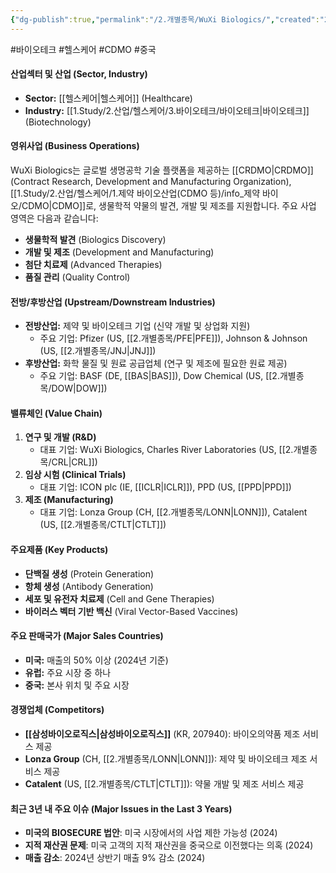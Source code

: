 ```yaml
---
{"dg-publish":true,"permalink":"/2.개별종목/WuXi Biologics/","created":"2024-09-11T10:53:00.440+09:00","updated":"2025-06-03T20:06:02.208+09:00"}
---
```


#바이오테크 #헬스케어 #CDMO #중국 

#### 산업섹터 및 산업 (Sector, Industry)

- **Sector:** [[헬스케어\|헬스케어]] (Healthcare)
- **Industry:** [[1.Study/2.산업/헬스케어/3.바이오테크/바이오테크\|바이오테크]] (Biotechnology)

#### 영위사업 (Business Operations)

WuXi Biologics는 글로벌 생명공학 기술 플랫폼을 제공하는 [[CRDMO\|CRDMO]] (Contract Research, Development and Manufacturing Organization), [[1.Study/2.산업/헬스케어/1.제약 바이오산업(CDMO 등)/info_제약 바이오/CDMO\|CDMO]]로, 생물학적 약물의 발견, 개발 및 제조를 지원합니다. 주요 사업 영역은 다음과 같습니다:

- **생물학적 발견** (Biologics Discovery)
- **개발 및 제조** (Development and Manufacturing)
- **첨단 치료제** (Advanced Therapies)
- **품질 관리** (Quality Control)

#### 전방/후방산업 (Upstream/Downstream Industries)

- **전방산업:** 제약 및 바이오테크 기업 (신약 개발 및 상업화 지원)
    - 주요 기업: Pfizer (US, [[2.개별종목/PFE\|PFE]]), Johnson & Johnson (US, [[2.개별종목/JNJ\|JNJ]])
- **후방산업:** 화학 물질 및 원료 공급업체 (연구 및 제조에 필요한 원료 제공)
    - 주요 기업: BASF (DE, [[BAS\|BAS]]), Dow Chemical (US, [[2.개별종목/DOW\|DOW]])

#### 밸류체인 (Value Chain)

1. **연구 및 개발 (R&D)**
    - 대표 기업: WuXi Biologics, Charles River Laboratories (US, [[2.개별종목/CRL\|CRL]])
2. **임상 시험 (Clinical Trials)**
    - 대표 기업: ICON plc (IE, [[ICLR\|ICLR]]), PPD (US, [[PPD\|PPD]])
3. **제조 (Manufacturing)**
    - 대표 기업: Lonza Group (CH, [[2.개별종목/LONN\|LONN]]), Catalent (US, [[2.개별종목/CTLT\|CTLT]])

#### 주요제품 (Key Products)

- **단백질 생성** (Protein Generation)
- **항체 생성** (Antibody Generation)
- **세포 및 유전자 치료제** (Cell and Gene Therapies)
- **바이러스 벡터 기반 백신** (Viral Vector-Based Vaccines)

#### 주요 판매국가 (Major Sales Countries)

- **미국:** 매출의 50% 이상 (2024년 기준)
- **유럽:** 주요 시장 중 하나
- **중국:** 본사 위치 및 주요 시장

#### 경쟁업체 (Competitors)

- **[[삼성바이오로직스\|삼성바이오로직스]]** (KR, 207940): 바이오의약품 제조 서비스 제공
- **Lonza Group** (CH, [[2.개별종목/LONN\|LONN]]): 제약 및 바이오테크 제조 서비스 제공
- **Catalent** (US, [[2.개별종목/CTLT\|CTLT]]): 약물 개발 및 제조 서비스 제공

#### 최근 3년 내 주요 이슈 (Major Issues in the Last 3 Years)

- **미국의 BIOSECURE 법안**: 미국 시장에서의 사업 제한 가능성 (2024)
- **지적 재산권 문제**: 미국 고객의 지적 재산권을 중국으로 이전했다는 의혹 (2024)
- **매출 감소**: 2024년 상반기 매출 9% 감소 (2024)